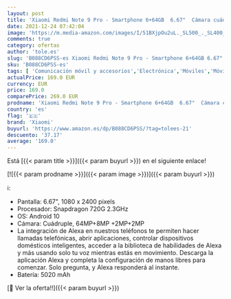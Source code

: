 ```yaml
---
layout: post
title: 'Xiaomi Redmi Note 9 Pro - Smartphone 6+64GB  6.67"  Cámara cuádruple 64 MP  Q-SnapdragonTM 720G  Batería 5020mAh  30W carga rápida   Alexa Hands-Free  Gris [Versión ES/PT]'
date: 2021-12-24 07:42:04
image: 'https://m.media-amazon.com/images/I/51BXjpOu2uL._SL500_._SL400_.jpg'
comments: true
category: ofertas
author: 'tole.es'
slug: 'B088CD6PSS-es Xiaomi Redmi Note 9 Pro - Smartphone 6+64GB 6.67" Cámara...'
sku: 'B088CD6PSS-es'
tags: [ 'Comunicación móvil y accesorios','Electrónica','Móviles','Móviles y smartphones libres','alexa','xiaomi', ]
actualPrice: 169.0 EUR
currency: EUR
price: 169.0
comparePrice: 269.0 EUR
prodname: 'Xiaomi Redmi Note 9 Pro - Smartphone 6+64GB  6.67"  Cámara cuádruple 64 MP  Q-SnapdragonTM 720G  Batería 5020mAh  30W carga rápida   Alexa Hands-Free  Gris [Versión ES/PT]'
country: 'es'
flag: '🇪🇸'
brand: 'Xiaomi'
buyurl: 'https://www.amazon.es/dp/B088CD6PSS/?tag=tolees-21'
descuento: '37.17'
average: '169.0'
---
```


Está [{{< param title >}}]({{< param buyurl >}}) en el siguiente enlace!

[![{{< param prodname >}}]({{< param image >}})]({{< param buyurl >}})

ℹ️:

- Pantalla: 6.67", 1080 x 2400 pixels
- Procesador: Snapdragon 720G 2.3GHz
- OS: Android 10
- Cámara: Cuádruple, 64MP+8MP +2MP+2MP
- La integración de Alexa en nuestros teléfonos te permiten hacer llamadas telefónicas, abrir aplicaciones, controlar dispositivos domésticos inteligentes, acceder a la biblioteca de habilidades de Alexa y más usando solo tu voz mientras estás en movimiento. Descarga la aplicación Alexa y completa la configuración de manos libres para comenzar. Solo pregunta, y Alexa responderá al instante.
- Batería: 5020 mAh

[🛒 Ver la oferta!!]({{< param buyurl >}})
